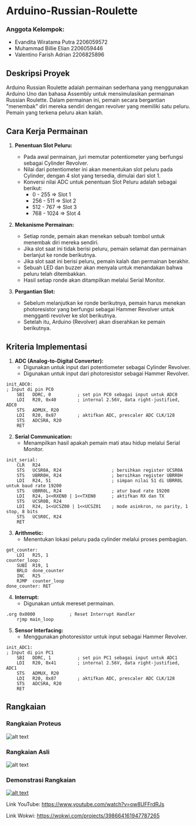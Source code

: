 # Arduino-Russian-Roulette

### Anggota Kelompok:
* Evandita Wiratama Putra 2206059572
* Muhammad Billie Elian   2206059446
* Valentino Farish Adrian 2206825896

## Deskripsi Proyek

Arduino Russian Roulette adalah permainan sederhana yang menggunakan Arduino Uno dan bahasa Assembly untuk mensimulasikan permainan Russian Roulette. Dalam permainan ini, pemain secara bergantian "menembak" diri mereka sendiri dengan revolver yang memiliki satu peluru. Pemain yang terkena peluru akan kalah.

## Cara Kerja Permainan

1. **Penentuan Slot Peluru:**
   - Pada awal permainan, juri memutar potentiometer yang berfungsi sebagai Cylinder Revolver.
   - Nilai dari potentiometer ini akan menentukan slot peluru pada Cylinder, dengan 4 slot yang tersedia, dimulai dari slot 1.
   - Konversi nilai ADC untuk penentuan Slot Peluru adalah sebagai berikut:
     - 0 - 255   => Slot 1
     - 256 - 511 => Slot 2
     - 512 - 767 => Slot 3
     - 768 - 1024 => Slot 4

2. **Mekanisme Permainan:**
   - Setiap ronde, pemain akan menekan sebuah tombol untuk menembak diri mereka sendiri.
   - Jika slot saat ini tidak berisi peluru, pemain selamat dan permainan berlanjut ke ronde berikutnya.
   - Jika slot saat ini berisi peluru, pemain kalah dan permainan berakhir.
   - Sebuah LED dan buzzer akan menyala untuk menandakan bahwa peluru telah ditembakkan.
   - Hasil setiap ronde akan ditampilkan melalui Serial Monitor.

3. **Pergantian Slot:**
   - Sebelum melanjutkan ke ronde berikutnya, pemain harus menekan photoresistor yang berfungsi sebagai Hammer Revolver untuk mengganti revolver ke slot berikutnya.
   - Setelah itu, Arduino (Revolver) akan diserahkan ke pemain berikutnya.

## Kriteria Implementasi

1. **ADC (Analog-to-Digital Converter):**
   - Digunakan untuk input dari potentiometer sebagai Cylinder Revolver.
   - Digunakan untuk input dari photoresistor sebagai Hammer Revolver.
```assembly
init_ADC0:
; Input di pin PC0
    SBI   DDRC, 0          ; set pin PC0 sebagai input untuk ADC0
    LDI   R20, 0x40        ; internal 2.56V, data right-justified, ADC0
    STS   ADMUX, R20
    LDI   R20, 0x87        ; aktifkan ADC, prescaler ADC CLK/128
    STS   ADCSRA, R20
    RET
```

2. **Serial Communication:**
   - Menampilkan hasil apakah pemain mati atau hidup melalui Serial Monitor.
```assembly
init_serial:
    CLR   R24
    STS   UCSR0A, R24                   ; bersihkan register UCSR0A
    STS   UBRR0H, R24                   ; bersihkan register UBRR0H
    LDI   R24, 51                       ; simpan nilai 51 di UBRR0L untuk baud rate 19200
    STS   UBRR0L, R24                   ; atur baud rate 19200
    LDI   R24, 1<<RXEN0 | 1<<TXEN0      ; aktifkan RX dan TX
    STS   UCSR0B, R24
    LDI   R24, 1<<UCSZ00 | 1<<UCSZ01    ; mode asinkron, no parity, 1 stop, 8 bits
    STS   UCSR0C, R24
    RET
```

3. **Arithmetic:**
   - Menentukan lokasi peluru pada cylinder melalui proses pembagian.
```assembly
get_counter:
    LDI   R25, 1
counter_loop:
    SUBI  R19, 1
    BRLO  done_counter
    INC   R25
    RJMP  counter_loop
done_counter: RET
```

4. **Interrupt:**
   - Digunakan untuk mereset permainan.
```assembly
.org 0x0000             ; Reset Interrupt Handler
    rjmp main_loop
```

5. **Sensor Interfacing:**
   - Menggunakan photoresistor untuk input sebagai Hammer Revolver.
```assembly
init_ADC1:
; Input di pin PC1
    SBI   DDRC, 1          ; set pin PC1 sebagai input untuk ADC1
    LDI   R20, 0x41        ; internal 2.56V, data right-justified, ADC1
    STS   ADMUX, R20
    LDI   R20, 0x87        ; aktifkan ADC, prescaler ADC CLK/128
    STS   ADCSRA, R20
    RET
```
## Rangkaian

### Rangkaian Proteus
![alt text](https://cdn.discordapp.com/attachments/861583157441724450/1244987588625043497/Screenshot_2024-05-27_141028.png?ex=66571c8b&is=6655cb0b&hm=7a4373b758db5c1db71203bc528983d1517616ecb2843cef297fec1cec541aa1&)

### Rangkaian Asli
![alt text](https://cdn.discordapp.com/attachments/861583157441724450/1244988148631474226/image.png?ex=66571d11&is=6655cb91&hm=e872272242c7b7fbca107e7fb060a30c55c7386cd26ac8afb5724ccc2d095eff&)

### Demonstrasi Rangkaian
[![alt text](https://img.youtube.com/vi/ow8UFFrdRJs/0.jpg)](https://www.youtube.com/watch?v=ow8UFFrdRJs)

Link YouTube: https://www.youtube.com/watch?v=ow8UFFrdRJs

Link Wokwi: https://wokwi.com/projects/398664161947787265
